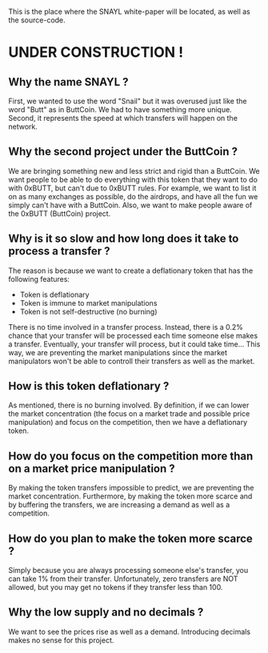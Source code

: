 This is the place where the SNAYL white-paper will be located, as well as the source-code.
# UNDER CONSTRUCTION !


## Why the name SNAYL ?
First, we wanted to use the word "Snail" but it was overused just like the word "Butt" as in ButtCoin. We had to have something more unique. Second, it represents the speed at which transfers will happen on the network.

## Why the second project under the ButtCoin ?
We are bringing something new and less strict and rigid than a ButtCoin. We want people to be able to do everything with this token that they want to do with 0xBUTT, but can't due to 0xBUTT rules. For example, we want to list it on as many exchanges as possible, do the airdrops, and have all the fun we simply can't have with a ButtCoin. Also, we want to make people aware of the 0xBUTT (ButtCoin) project.

## Why is it so slow and how long does it take to process a transfer ?
The reason is because we want to create a deflationary token that has the following features:
- Token is deflationary
- Token is immune to market manipulations
- Token is not self-destructive (no burning)

There is no time involved in a transfer process. Instead, there is a 0.2% chance that your transfer will be processed each time someone else makes a transfer. Eventually, your transfer will process, but it could take time... This way, we are preventing the market manipulations since the market manipulators won't be able to controll their transfers as well as the market.

## How is this token deflationary ?
As mentioned, there is no burning involved. By definition, if we can lower the market concentration (the focus on a market trade and possible price manipulation) and focus on the competition, then we have a deflationary token.

## How do you focus on the competition more than on a market price manipulation ?
By making the token transfers impossible to predict, we are preventing the market concentration. Furthermore, by making the token more scarce and by buffering the transfers, we are increasing a demand as well as a competition.

## How do you plan to make the token more scarce ?
Simply because you are always processing someone else's transfer, you can take 1% from their transfer. Unfortunately, zero transfers are NOT allowed, but you may get no tokens if they transfer less than 100.

## Why the low supply and no decimals ?
We want to see the prices rise as well as a demand. Introducing decimals makes no sense for this project.
